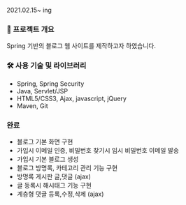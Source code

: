 2021.02.15~ ing


### 📖 프로젝트 개요

Spring 기반의 블로그 웹 사이트를 제작하고자 하였습니다.

### 🛠️ 사용 기술 및 라이브러리

- Spring, Spring Security
- Java, Servlet/JSP
- HTML5/CSS3, Ajax, javascript, jQuery
- Maven, Git

### 완료
- 블로그 기본 화면 구현
- 가입시 이메일 인증, 비밀번호 찾기시 임시 비밀번호 이메일 발송
- 가입시 기본 블로그 생성
- 블로그 방명록, 카테고리 관리 기능 구현
- 방명록 게시판 글,댓글 (ajax)
- 글 등록시 해시태그 기능 구현
- 계층형 댓글 등록,수정,삭제 (ajax)
